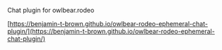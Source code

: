Chat plugin for owlbear.rodeo

[https://benjamin-t-brown.github.io/owlbear-rodeo-ephemeral-chat-plugin/](https://benjamin-t-brown.github.io/owlbear-rodeo-ephemeral-chat-plugin/)